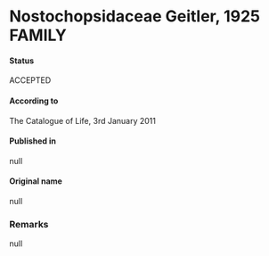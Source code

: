 # Nostochopsidaceae Geitler, 1925 FAMILY

#### Status
ACCEPTED

#### According to
The Catalogue of Life, 3rd January 2011

#### Published in
null

#### Original name
null

### Remarks
null